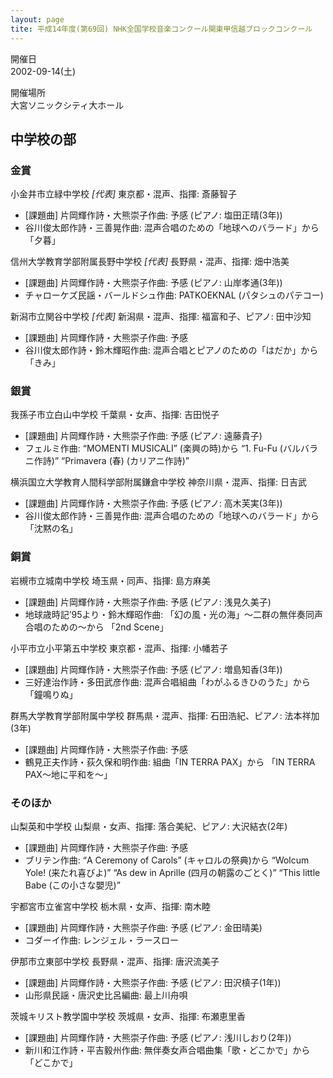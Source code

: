 ```yaml
---
layout: page
tite: 平成14年度(第69回) NHK全国学校音楽コンクール関東甲信越ブロックコンクール
---
```

開催日  
2002-09-14(土)

開催場所  
大宮ソニックシティ大ホール

中学校の部
----------

### 金賞

<span class="choir-name">小金井市立緑中学校</span> *\[代表\]*
東京都・混声、指揮: 斎藤智子
-   \[課題曲\] 片岡輝作詩・大熊崇子作曲: 予感 (ピアノ: 塩田正晴(3年))
-   谷川俊太郎作詩・三善晃作曲: 混声合唱のための「地球へのバラード」から 「夕暮」

<span class="choir-name">信州大学教育学部附属長野中学校</span> *\[代表\]*
長野県・混声、指揮: 畑中浩美
-   \[課題曲\] 片岡輝作詩・大熊崇子作曲: 予感 (ピアノ: 山岸孝通(3年))
-   チャローケズ民謡・バールドシュ作曲: PATKOEKNAL (パタシュのパテコー)

<span class="choir-name">新潟市立関谷中学校</span> *\[代表\]*
新潟県・混声、指揮: 福富和子、ピアノ: 田中沙知
-   \[課題曲\] 片岡輝作詩・大熊崇子作曲: 予感
-   谷川俊太郎作詩・鈴木輝昭作曲: 混声合唱とピアノのための「はだか」から 「きみ」

### 銀賞

<span class="choir-name">我孫子市立白山中学校</span>
千葉県・女声、指揮: 吉田悦子
-   \[課題曲\] 片岡輝作詩・大熊崇子作曲: 予感 (ピアノ: 遠藤貴子)
-   フェルミ作曲: “MOMENTI MUSICALI” (楽興の時)から “1. Fu-Fu (バルバラニ作詩)” “Primavera (春) (カリアニ作詩)”

<span class="choir-name">横浜国立大学教育人間科学部附属鎌倉中学校</span>
神奈川県・混声、指揮: 日吉武
-   \[課題曲\] 片岡輝作詩・大熊崇子作曲: 予感 (ピアノ: 高木芙実(3年))
-   谷川俊太郎作詩・三善晃作曲: 混声合唱のための「地球へのバラード」から 「沈黙の名」

### 銅賞

<span class="choir-name">岩槻市立城南中学校</span>
埼玉県・同声、指揮: 島方麻美
-   \[課題曲\] 片岡輝作詩・大熊崇子作曲: 予感 (ピアノ: 浅見久美子)
-   地球歳時記’95より・鈴木輝昭作曲: 「幻の風・光の海」〜二群の無伴奏同声合唱のための〜から 「2nd Scene」

<span class="choir-name">小平市立小平第五中学校</span>
東京都・混声、指揮: 小幡若子
-   \[課題曲\] 片岡輝作詩・大熊崇子作曲: 予感 (ピアノ: 増島知香(3年))
-   三好達治作詩・多田武彦作曲: 混声合唱組曲「わがふるきひのうた」から 「鐘鳴りぬ」

<span class="choir-name">群馬大学教育学部附属中学校</span>
群馬県・混声、指揮: 石田浩紀、ピアノ: 法本祥加(3年)
-   \[課題曲\] 片岡輝作詩・大熊崇子作曲: 予感
-   鶴見正夫作詩・荻久保和明作曲: 組曲「IN TERRA PAX」から 「IN TERRA PAX〜地に平和を〜」

### そのほか

<span class="choir-name">山梨英和中学校</span>
山梨県・女声、指揮: 落合美紀、ピアノ: 大沢結衣(2年)
-   \[課題曲\] 片岡輝作詩・大熊崇子作曲: 予感
-   ブリテン作曲: “A Ceremony of Carols” (キャロルの祭典)から “Wolcum Yole! (来たれ喜びよ)” “As dew in Aprille (四月の朝露のごとく)” “This little Babe (この小さな嬰児)”

<span class="choir-name">宇都宮市立雀宮中学校</span>
栃木県・女声、指揮: 南木睦
-   \[課題曲\] 片岡輝作詩・大熊崇子作曲: 予感 (ピアノ: 金田晴美)
-   コダーイ作曲: レンジェル・ラースロー

<span class="choir-name">伊那市立東部中学校</span>
長野県・混声、指揮: 唐沢流美子
-   \[課題曲\] 片岡輝作詩・大熊崇子作曲: 予感 (ピアノ: 田沢槙子(1年))
-   山形県民謡・唐沢史比呂編曲: 最上川舟唄

<span class="choir-name">茨城キリスト教学園中学校</span>
茨城県・女声、指揮: 布瀬恵里香
-   \[課題曲\] 片岡輝作詩・大熊崇子作曲: 予感 (ピアノ: 浅川しおり(2年))
-   新川和江作詩・平吉毅州作曲: 無伴奏女声合唱曲集「歌・どこかで」から 「どこかで」
